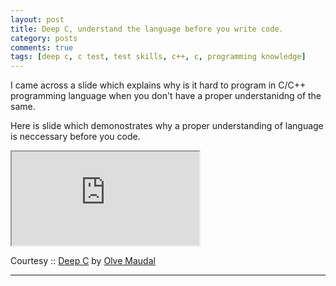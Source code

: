 ```yaml
---
layout: post
title: Deep C, understand the language before you write code.
category: posts
comments: true
tags: [deep c, c test, test skills, c++, c, programming knowledge]
---
```


I came across a slide which explains why is it hard to program in C/C++ programming language when you don't have a proper understanidng of the same.        

Here is slide which demonostrates why a proper understanding of language is neccessary before you code.

<div class="embed-responsive embed-responsive-16by9">
  <iframe src="http://www.slideshare.net/slideshow/embed_code/9626718" allowfullscreen></iframe>
</div>


Courtesy :: [Deep C](https://www.slideshare.net/olvemaudal/deep-c) by [Olve Maudal](http://www.slideshare.net/olvemaudal)

---
[jekyll]: https://github.com/mojombo/jekyll
[zh]: http://sudev.github.com
[twitter]: https://twitter.com/sudev

